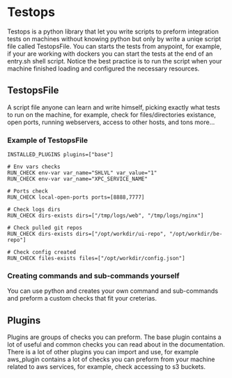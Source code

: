 # Testops

Testops is a python library that let you write scripts to preform integration tests on machines without knowing python but only by write a uniqe script file called TestopsFile.
You can starts the tests from anypoint, for example, if your are working with dockers you can start the tests at the end of an entry.sh shell script. Notice the best practice is to run the script when your machine finished loading and configured the necessary resources.

## TestopsFile
A script file anyone can learn and write himself, picking exactly what tests to run on the machine, for example, check for files/directories existance, open ports, running webservers, access to other hosts, and tons more...

### Example of TestopsFile
```
INSTALLED_PLUGINS plugins=["base"]

# Env vars checks
RUN_CHECK env-var var_name="SHLVL" var_value="1"
RUN_CHECK env-var var_name="XPC_SERVICE_NAME"

# Ports check
RUN_CHECK local-open-ports ports=[8888,7777]

# Check logs dirs
RUN_CHECK dirs-exists dirs=["/tmp/logs/web", "/tmp/logs/nginx"]

# Check pulled git repos
RUN_CHECK dirs-exists dirs=["/opt/workdir/ui-repo", "/opt/workdir/be-repo"]

# Check config created
RUN_CHECK files-exists files=["/opt/workdir/config.json"]
```

### Creating commands and sub-commands yourself
You can use python and creates your own command and sub-commands and preform a custom checks that fit your creterias.

## Plugins
Plugins are groups of checks you can preform. The base plugin contains a lot of useful and common checks you can read about in the documentation.
There is a lot of other plugins you can import and use, for example aws_plugin contains a lot of checks you can preform from your machine related to aws services, for example, check accessing to s3 buckets.
